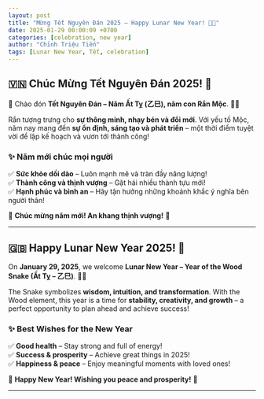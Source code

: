 ```yaml
---
layout: post
title: "Mừng Tết Nguyên Đán 2025 – Happy Lunar New Year! 🐍🎊"
date: 2025-01-29 00:00:09 +0700
categories: [celebration, new year]
author: "Chỉnh Triệu Tiến"
tags: [Lunar New Year, Tết, celebration]
---
```


## 🇻🇳 **Chúc Mừng Tết Nguyên Đán 2025!** 🎉  
🧧 Chào đón **Tết Nguyên Đán – Năm Ất Tỵ (乙巳), năm con Rắn Mộc**. 🐍✨  

Rắn tượng trưng cho **sự thông minh, nhạy bén và đổi mới**. Với yếu tố Mộc, năm nay mang đến **sự ổn định, sáng tạo và phát triển** – một thời điểm tuyệt vời để lập kế hoạch và vươn tới thành công!  

### ✨ **Năm mới chúc mọi người**  
✅ **Sức khỏe dồi dào** – Luôn mạnh mẽ và tràn đầy năng lượng!  
✅ **Thành công và thịnh vượng** – Gặt hái nhiều thành tựu mới!  
✅ **Hạnh phúc và bình an** – Hãy tận hưởng những khoảnh khắc ý nghĩa bên người thân!  

🏮 **Chúc mừng năm mới! An khang thịnh vượng!** 🎊  

---

## 🇬🇧 **Happy Lunar New Year 2025!** 🎉  
On **January 29, 2025**, we welcome **Lunar New Year – Year of the Wood Snake (Ất Tỵ – 乙巳)**. 🐍✨  

The Snake symbolizes **wisdom, intuition, and transformation**. With the Wood element, this year is a time for **stability, creativity, and growth** – a perfect opportunity to plan ahead and achieve success!  

### ✨ **Best Wishes for the New Year**  
✅ **Good health** – Stay strong and full of energy!  
✅ **Success & prosperity** – Achieve great things in 2025!  
✅ **Happiness & peace** – Enjoy meaningful moments with loved ones!  

🏮 **Happy New Year! Wishing you peace and prosperity!** 🎊  

---

